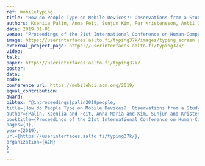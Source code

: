 ```yaml
---
ref: mobiletyping
title: "How do People Type on Mobile Devices?: Observations from a Study with 37,000 Volunteers"
authors: Kseniia Palin, Anna Feit, Sunjun Kim, Per Kristensson, Antti Oulasvirta
date: 2019-01-01
venue: "Proceedings of the 21st International Conference on Human-Computer Interaction with Mobile Devices and Services"
image: https://userinterfaces.aalto.fi/typing37k/images/typing_screen.png
external_project_page: https://userinterfaces.aalto.fi/typing37k/
video: 
talk: 
paper: https://userinterfaces.aalto.fi/typing37k/
poster: 
data: 
code: 
conference_url: https://mobilehci.acm.org/2019/
equal_contribution: 
award: 
bibtex: "@inproceedings{palin2019people,
title={How do People Type on Mobile Devices?: Observations from a Study with 37,000 Volunteers},
author={Palin, Kseniia and Feit, Anna Maria and Kim, Sunjun and Kristensson, Per Ola and Oulasvirta, Antti},
booktitle={Proceedings of the 21st International Conference on Human-Computer Interaction with Mobile Devices and Services},
pages={9},
year={2019},
url={https://userinterfaces.aalto.fi/typing37k/},
organization={ACM}
}
"
---
```

